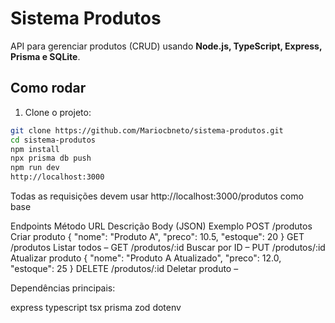 # Sistema Produtos

API para gerenciar produtos (CRUD) usando **Node.js, TypeScript, Express, Prisma e SQLite**.  

## Como rodar

1. Clone o projeto:  
```bash
git clone https://github.com/Mariocbneto/sistema-produtos.git
cd sistema-produtos
npm install
npx prisma db push
npm run dev
http://localhost:3000

```
Todas as requisições devem usar http://localhost:3000/produtos como base

Endpoints
Método	                URL	                                 Descrição	              Body (JSON) Exemplo
POST	              /produtos	                        Criar produto	              { "nome": "Produto A", "preco": 10.5, "estoque": 20 }
GET	                  /produtos	                        Listar todos	–
GET	                  /produtos/:id	                    Buscar por ID	–
PUT	                  /produtos/:id	                    Atualizar produto	          { "nome": "Produto A Atualizado", "preco": 12.0, "estoque": 25 }
DELETE	              /produtos/:id	                    Deletar produto	–


Dependências principais:

express
typescript
tsx
prisma
zod
dotenv
